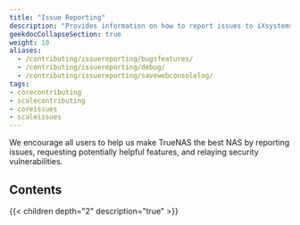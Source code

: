 ```yaml
---
title: "Issue Reporting"
description: "Provides information on how to report issues to iXsystems."
geekdocCollapseSection: true
weight: 10
aliases:
  - /contributing/issuereporting/bugsfeatures/
  - /contributing/issuereporting/debug/
  - /contributing/issuereporting/savewebconsolelog/
tags:
- corecontributing
- scalecontributing
- coreissues
- scaleissues
---
```


We encourage all users to help us make TrueNAS the best NAS by reporting issues, requesting potentially helpful features, and relaying security vulnerabilities.  

## Contents

{{< children depth="2" description="true" >}}
